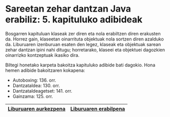 # Sareetan zehar dantzan Java erabiliz: 5. kapituluko adibideak
Bosgarren kapituluan klaseak zer diren eta nola erabiltzen diren erakusten da. Horrez gain, klaseetan oinarrituta objektuak nola sortzen diren azalduko da. Liburuaren izenburuan esaten den legez, klaseak eta objektuak sarean zehar dantzan ipini nahi ditugu; horretarako, klaseei eta objektuei dagozkien oinarrizko kontzeptuak ikasiko dira.


Biltegi honetako karpeta bakoitza kapituluko adibide bati dagokio. Hona hemen adibide bakoitzaren kokapena:
- Autoboxing: 136. orr.
- Dantzataldea: 130. orr.
- Dantzataldeagetset: 141. orr.
- Gainzama: 125. orr.

| [Liburuaren aurkezpena](https://youtu.be/b7Lp1WZJflE) | [Liburuaren erabilpena](https://youtu.be/xtkatKohanU) |
| ------------- | ------------- |
